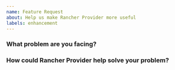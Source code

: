 ```yaml
---
name: Feature Request
about: Help us make Rancher Provider more useful
labels: enhancement
---
```

<!--
Thank you for helping to improve Rancher Provider!

Please be sure to search for open issues before raising a new one. We use issues
for bug reports and feature requests. Please find us at https://slack.crossplane.io
for questions, support, and discussion.
-->

### What problem are you facing?
<!--
Please tell us a little about your use case - it's okay if it's hypothetical!
Leading with this context helps frame the feature request so we can ensure we
implement it sensibly.
--->

### How could Rancher Provider help solve your problem?
<!--
Let us know how you think Rancher Provider could help with your use case.
-->
